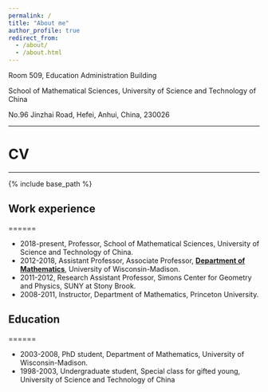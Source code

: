 ```yaml
---
permalink: /
title: "About me"
author_profile: true
redirect_from: 
  - /about/
  - /about.html
---
```


 Room 509, Education Administration Building

 
 School of Mathematical Sciences, University of Science and Technology of China

 
 No.96 Jinzhai Road, Hefei, Anhui, China, 230026

---
# CV

---

{% include base_path %}


## Work experience
======
* 2018-present, Professor, School of Mathematical Sciences, University of Science and Technology of China.
* 2012-2018, Assistant Professor, Associate Professor, **[Department of Mathematics](https://math.ustc.edu.cn/new/main.psp)**, University of Wisconsin-Madison.
* 2011-2012, Research Assistant Professor, Simons Center for Geometry and Physics, SUNY at Stony Brook.
* 2008-2011, Instructor, Department of Mathematics, Princeton University.
    
## Education
======
* 2003-2008, PhD student, Department of Mathematics, University of Wisconsin-Madison.
* 1998-2003, Undergraduate student, Special class for gifted young, University of Science and Technology of China
